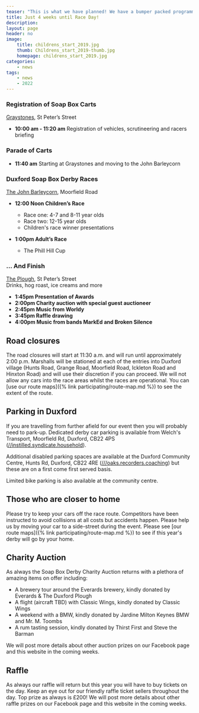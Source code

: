 ```yaml
---
teaser: "This is what we have planned! We have a bumper packed programme of events happning throughout the day."
title: Just 4 weeks until Race Day!
description:
layout: page
header: no
image: 
    title: childrens_start_2019.jpg
    thumb: Childrens_start_2019-thumb.jpg
    homepage: childrens_start_2019.jpg
categories:
    - news
tags:
    - news
    - 2022
---
```


### Registration of Soap Box Carts
[Graystones](https://www.facebook.com/people/Graystones/100063804272277/), St Peter’s Street
* __10:00 am - 11:20 am__
Registration of vehicles, scrutineering and racers briefing

### Parade of Carts
* __11:40 am__
Starting at Graystones and moving to the John Barleycorn

### Duxford Soap Box Derby Races
[The John Barleycorn](https://www.facebook.com/johnbarleycornduxford), Moorfield Road

* __12:00 Noon Children’s Race__
    * Race one: 4-7 and 8-11 year olds
    * Race two: 12-15 year olds
    * Children's race winner presentations


*  __1:00pm Adult’s Race__
    * The Phill Hill Cup

### … And Finish
[The Plough](https://www.theduxfordplough.co.uk/), St Peter’s Street
<br />
Drinks, hog roast, ice creams and more

* __1:45pm Presentation of Awards__
* __2:00pm Charity auction with special guest auctioneer__
* __2:45pm Music from Worldy__
* __3:45pm Raffle drawing__
* __4:00pm Music from bands MarkEd and Broken Silence__

## Road closures

The road closures will start at 11:30 a.m. and will run until approximately 2:00 p.m. Marshalls will be stationed at each of the entries into Duxford village (Hunts Road, Grange Road, Moorfield Road, Ickleton Road and Hinxton Road) and will use their discretion if you can proceed. We will not allow any cars into the race areas whilst the races are operational. You can [use our route maps]({% link participating/route-map.md %}) to see the extent of the route.

## Parking in Duxford

If you are travelling from further afield for our event then you will probably need to park-up. Dedicated derby car parking is available from Welch's Transport, Moorfield Rd, Duxford, CB22 4PS ([//instilled.syndicate.household](https://w3w.co/instilled.syndicate.household)). 

Additional disabled parking spaces are available at the Duxford Community Centre, Hunts Rd, Duxford, CB22 4RE ([///oaks.recorders.coaching](https://w3w.co/oaks.recorders.coaching)) but these are on a first come first served basis.

Limited bike parking is also available at the community centre.

## Those who are closer to home

Please try to keep your cars off the race route. Competitors have been instructed to avoid collisions at all costs but accidents happen. Please help us by moving your car to a side-street during the event. Please see [our route maps]({% link participating/route-map.md %}) to see if this year's derby will go by your home.

## Charity Auction

As always the Soap Box Derby Charity Auction returns with a plethora of amazing items on offer including:

- A brewery tour around the Everards brewery, kindly donated by Everards & The Duxford Plough
- A flight (aircraft TBD) with Classic Wings, kindly donated by Classic Wings
- A weekend with a BMW, kindly donated by Jardine Milton Keynes BMW and Mr. M. Toombs
- A rum tasting session, kindly donated by Thirst First and Steve the Barman

We will post more details about other auction prizes on our Facebook page and this website in the coming weeks.

## Raffle

As always our raffle will return but this year you will have to buy tickets on the day. Keep an eye out for our friendly raffle ticket sellers throughout the day. Top prize as always is £200! We will post more details about other raffle prizes on our Facebook page and this website in the coming weeks.
